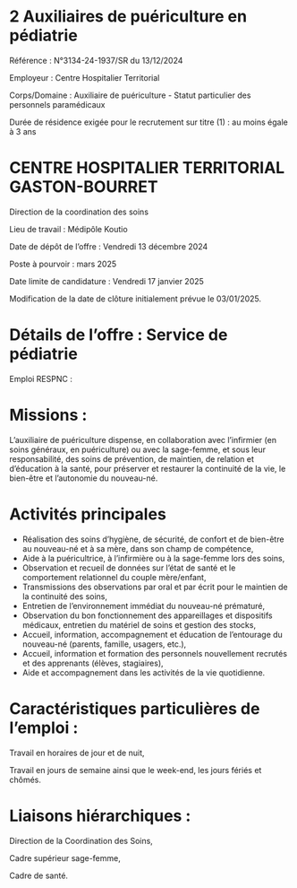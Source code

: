 # 2 Auxiliaires de puériculture en pédiatrie

Référence : N°3134-24-1937/SR du 13/12/2024

Employeur : Centre Hospitalier Territorial

Corps/Domaine : Auxiliaire de puériculture - Statut particulier des personnels paramédicaux

Durée de résidence exigée pour le recrutement sur titre (1) : au moins égale à 3 ans

# CENTRE HOSPITALIER TERRITORIAL GASTON-BOURRET

Direction de la coordination des soins

Lieu de travail : Médipôle Koutio

Date de dépôt de l’offre : Vendredi 13 décembre 2024

Poste à pourvoir : mars 2025

Date limite de candidature : Vendredi 17 janvier 2025

Modification de la date de clôture initialement prévue le 03/01/2025.

# Détails de l’offre : Service de pédiatrie

Emploi RESPNC :

# Missions :

L’auxiliaire de puériculture dispense, en collaboration avec l’infirmier (en soins généraux, en puériculture) ou avec la sage-femme, et sous leur responsabilité, des soins de prévention, de maintien, de relation et d’éducation à la santé, pour préserver et restaurer la continuité de la vie, le bien-être et l’autonomie du nouveau-né.

# Activités principales

- Réalisation des soins d’hygiène, de sécurité, de confort et de bien-être au nouveau-né et à sa mère, dans son champ de compétence,
- Aide à la puéricultrice, à l’infirmière ou à la sage-femme lors des soins,
- Observation et recueil de données sur l’état de santé et le comportement relationnel du couple mère/enfant,
- Transmissions des observations par oral et par écrit pour le maintien de la continuité des soins,
- Entretien de l’environnement immédiat du nouveau-né prématuré,
- Observation du bon fonctionnement des appareillages et dispositifs médicaux, entretien du matériel de soins et gestion des stocks,
- Accueil, information, accompagnement et éducation de l’entourage du nouveau-né (parents, famille, usagers, etc.),
- Accueil, information et formation des personnels nouvellement recrutés et des apprenants (élèves, stagiaires),
- Aide et accompagnement dans les activités de la vie quotidienne.

# Caractéristiques particulières de l’emploi :

Travail en horaires de jour et de nuit,

Travail en jours de semaine ainsi que le week-end, les jours fériés et chômés.

# Liaisons hiérarchiques :

Direction de la Coordination des Soins,

Cadre supérieur sage-femme,

Cadre de santé.